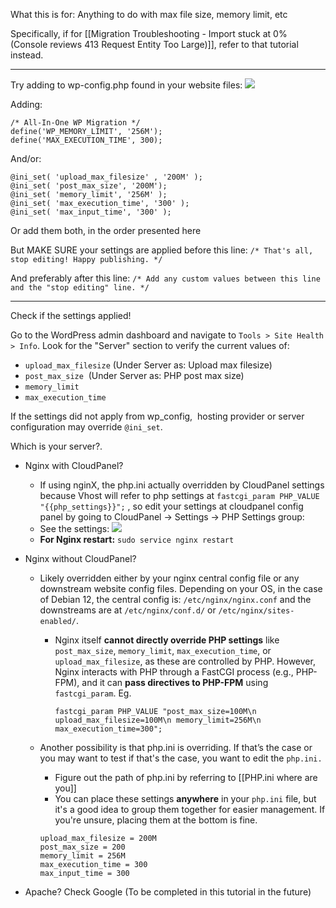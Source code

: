 
What this is for: Anything to do with max file size, memory limit, etc

Specifically, if for [[Migration Troubleshooting - Import stuck at 0% (Console reviews 413 Request Entity Too Large)]], refer to that tutorial instead.

---


Try adding to wp-config.php found in your website files:
![](https://i.imgur.com/fqzPSOI.png)

Adding:
```
/* All-In-One WP Migration */
define('WP_MEMORY_LIMIT', '256M');
define('MAX_EXECUTION_TIME', 300);
```

And/or:
```
@ini_set( 'upload_max_filesize' , '200M' );
@ini_set( 'post_max_size', '200M');
@ini_set( 'memory_limit', '256M' );
@ini_set( 'max_execution_time', '300' );
@ini_set( 'max_input_time', '300' );
```

Or add them both, in the order presented here

But MAKE SURE your settings are applied before this line:
`/* That's all, stop editing! Happy publishing. */`

And preferably after this line:
`/* Add any custom values between this line and the "stop editing" line. */`

---

Check if the settings applied!

Go to the WordPress admin dashboard and navigate to `Tools > Site Health > Info`. Look for the "Server" section to verify the current values of:

- `upload_max_filesize` (Under Server as: Upload max filesize)
- `post_max_size`  (Under Server as: PHP post max size)
- `memory_limit`
- `max_execution_time`

If the settings did not apply from wp_config,  hosting provider or server configuration may override `@ini_set`.

Which is your server?.
- Nginx with CloudPanel? 
	- If using nginX, the php.ini actually overridden by CloudPanel settings because Vhost will refer to php settings at `fastcgi_param PHP_VALUE "{{php_settings}}";` , so edit your settings at cloudpanel config panel by going to CloudPanel → Settings → PHP Settings group:
	- See the settings:
	  ![](https://i.imgur.com/46xmwaA.png)
	- **For Nginx restart:** `sudo service nginx restart`
    
- Nginx without CloudPanel? 
	- Likely overridden either by your nginx central config file or any downstream website config files. Depending on your OS, in the case of Debian 12, the central config is:
	  `/etc/nginx/nginx.conf` and the downstreams are at `/etc/nginx/conf.d/` or `/etc/nginx/sites-enabled/`.
		- Nginx itself **cannot directly override PHP settings** like `post_max_size`, `memory_limit`, `max_execution_time`, or `upload_max_filesize`, as these are controlled by PHP. However, Nginx interacts with PHP through a FastCGI process (e.g., PHP-FPM), and it can **pass directives to PHP-FPM** using `fastcgi_param`. Eg.
		  ```
		  fastcgi_param PHP_VALUE "post_max_size=100M\n upload_max_filesize=100M\n memory_limit=256M\n max_execution_time=300";
			```
	- Another possibility is that php.ini is overriding. If that’s the case or you may want to test if that's the case, you want to edit the `php.ini.`
		- Figure out the path of php.ini by referring to [[PHP.ini where are you]]
		- You can place these settings **anywhere** in your `php.ini` file, but it's a good idea to group them together for easier management. If you're unsure, placing them at the bottom is fine.
		  
		```
		upload_max_filesize = 200M  
		post_max_size = 200  
		memory_limit = 256M  
		max_execution_time = 300  
		max_input_time = 300
		```


- Apache? Check Google (To be completed in this tutorial in the future)